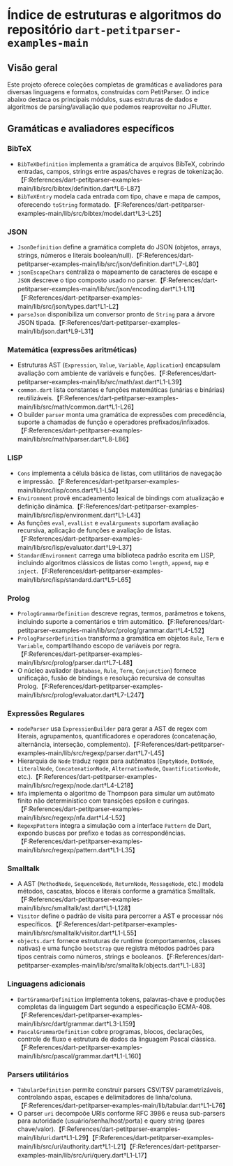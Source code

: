 # Índice de estruturas e algoritmos do repositório `dart-petitparser-examples-main`

## Visão geral
Este projeto oferece coleções completas de gramáticas e avaliadores para diversas linguagens e formatos, construídas com PetitParser.
O índice abaixo destaca os principais módulos, suas estruturas de dados e algoritmos de parsing/avaliação que podemos reaproveitar no JFlutter.

## Gramáticas e avaliadores específicos

### BibTeX
- `BibTeXDefinition` implementa a gramática de arquivos BibTeX, cobrindo entradas, campos, strings entre aspas/chaves e regras de tokenização.【F:References/dart-petitparser-examples-main/lib/src/bibtex/definition.dart†L6-L87】
- `BibTeXEntry` modela cada entrada com tipo, chave e mapa de campos, oferecendo `toString` formatado.【F:References/dart-petitparser-examples-main/lib/src/bibtex/model.dart†L3-L25】

### JSON
- `JsonDefinition` define a gramática completa do JSON (objetos, arrays, strings, números e literais boolean/null).【F:References/dart-petitparser-examples-main/lib/src/json/definition.dart†L7-L80】
- `jsonEscapeChars` centraliza o mapeamento de caracteres de escape e `JSON` descreve o tipo composto usado no parser.【F:References/dart-petitparser-examples-main/lib/src/json/encoding.dart†L1-L11】【F:References/dart-petitparser-examples-main/lib/src/json/types.dart†L1-L2】
- `parseJson` disponibiliza um conversor pronto de `String` para a árvore JSON tipada.【F:References/dart-petitparser-examples-main/lib/json.dart†L9-L31】

### Matemática (expressões aritméticas)
- Estruturas AST (`Expression`, `Value`, `Variable`, `Application`) encapsulam avaliação com ambiente de variáveis e funções.【F:References/dart-petitparser-examples-main/lib/src/math/ast.dart†L1-L39】
- `common.dart` lista constantes e funções matemáticas (unárias e binárias) reutilizáveis.【F:References/dart-petitparser-examples-main/lib/src/math/common.dart†L1-L26】
- O builder `parser` monta uma gramática de expressões com precedência, suporte a chamadas de função e operadores prefixados/infixados.【F:References/dart-petitparser-examples-main/lib/src/math/parser.dart†L8-L86】

### LISP
- `Cons` implementa a célula básica de listas, com utilitários de navegação e impressão.【F:References/dart-petitparser-examples-main/lib/src/lisp/cons.dart†L1-L54】
- `Environment` provê encadeamento lexical de bindings com atualização e definição dinâmica.【F:References/dart-petitparser-examples-main/lib/src/lisp/environment.dart†L1-L43】
- As funções `eval`, `evalList` e `evalArguments` suportam avaliação recursiva, aplicação de funções e avaliação de listas.【F:References/dart-petitparser-examples-main/lib/src/lisp/evaluator.dart†L9-L37】
- `StandardEnvironment` carrega uma biblioteca padrão escrita em LISP, incluindo algoritmos clássicos de listas como `length`, `append`, `map` e `inject`.【F:References/dart-petitparser-examples-main/lib/src/lisp/standard.dart†L5-L65】

### Prolog
- `PrologGrammarDefinition` descreve regras, termos, parâmetros e tokens, incluindo suporte a comentários e trim automático.【F:References/dart-petitparser-examples-main/lib/src/prolog/grammar.dart†L4-L52】
- `PrologParserDefinition` transforma a gramática em objetos `Rule`, `Term` e `Variable`, compartilhando escopo de variáveis por regra.【F:References/dart-petitparser-examples-main/lib/src/prolog/parser.dart†L7-L48】
- O núcleo avaliador (`Database`, `Rule`, `Term`, `Conjunction`) fornece unificação, fusão de bindings e resolução recursiva de consultas Prolog.【F:References/dart-petitparser-examples-main/lib/src/prolog/evaluator.dart†L7-L247】

### Expressões Regulares
- `nodeParser` usa `ExpressionBuilder` para gerar a AST de regex com literais, agrupamentos, quantificadores e operadores (concatenação, alternância, interseção, complemento).【F:References/dart-petitparser-examples-main/lib/src/regexp/parser.dart†L7-L45】
- Hierarquia de `Node` traduz regex para autômatos (`EmptyNode`, `DotNode`, `LiteralNode`, `ConcatenationNode`, `AlternationNode`, `QuantificationNode`, etc.).【F:References/dart-petitparser-examples-main/lib/src/regexp/node.dart†L4-L218】
- `Nfa` implementa o algoritmo de Thompson para simular um autômato finito não determinístico com transições epsilon e curingas.【F:References/dart-petitparser-examples-main/lib/src/regexp/nfa.dart†L4-L52】
- `RegexpPattern` integra a simulação com a interface `Pattern` de Dart, expondo buscas por prefixo e todas as correspondências.【F:References/dart-petitparser-examples-main/lib/src/regexp/pattern.dart†L1-L35】

### Smalltalk
- A AST (`MethodNode`, `SequenceNode`, `ReturnNode`, `MessageNode`, etc.) modela métodos, cascatas, blocos e literais conforme a gramática Smalltalk.【F:References/dart-petitparser-examples-main/lib/src/smalltalk/ast.dart†L1-L128】
- `Visitor` define o padrão de visita para percorrer a AST e processar nós específicos.【F:References/dart-petitparser-examples-main/lib/src/smalltalk/visitor.dart†L1-L55】
- `objects.dart` fornece estruturas de runtime (comportamentos, classes nativas) e uma função `bootstrap` que registra métodos padrões para tipos centrais como números, strings e booleanos.【F:References/dart-petitparser-examples-main/lib/src/smalltalk/objects.dart†L1-L83】

### Linguagens adicionais
- `DartGrammarDefinition` implementa tokens, palavras-chave e produções completas da linguagem Dart segundo a especificação ECMA-408.【F:References/dart-petitparser-examples-main/lib/src/dart/grammar.dart†L3-L159】
- `PascalGrammarDefinition` cobre programas, blocos, declarações, controle de fluxo e estrutura de dados da linguagem Pascal clássica.【F:References/dart-petitparser-examples-main/lib/src/pascal/grammar.dart†L1-L160】

### Parsers utilitários
- `TabularDefinition` permite construir parsers CSV/TSV parametrizáveis, controlando aspas, escapes e delimitadores de linha/coluna.【F:References/dart-petitparser-examples-main/lib/tabular.dart†L1-L76】
- O parser `uri` decompoõe URIs conforme RFC 3986 e reusa sub-parsers para autoridade (usuário/senha/host/porta) e query string (pares chave/valor).【F:References/dart-petitparser-examples-main/lib/uri.dart†L1-L29】【F:References/dart-petitparser-examples-main/lib/src/uri/authority.dart†L1-L21】【F:References/dart-petitparser-examples-main/lib/src/uri/query.dart†L1-L17】

